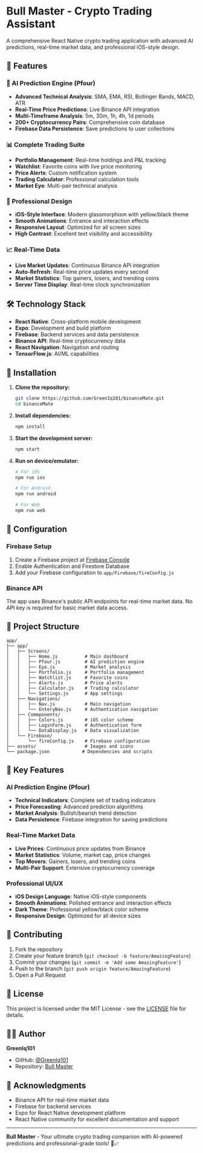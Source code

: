 # Bull Master - Crypto Trading Assistant

A comprehensive React Native crypto trading application with advanced AI predictions, real-time market data, and professional iOS-style design.

## 🚀 Features

### 🧠 AI Prediction Engine (Pfour)
- **Advanced Technical Analysis**: SMA, EMA, RSI, Bollinger Bands, MACD, ATR
- **Real-Time Price Predictions**: Live Binance API integration
- **Multi-Timeframe Analysis**: 5m, 30m, 1h, 4h, 1d periods
- **200+ Cryptocurrency Pairs**: Comprehensive coin database
- **Firebase Data Persistence**: Save predictions to user collections

### 📊 Complete Trading Suite
- **Portfolio Management**: Real-time holdings and P&L tracking
- **Watchlist**: Favorite coins with live price monitoring
- **Price Alerts**: Custom notification system
- **Trading Calculator**: Professional calculation tools
- **Market Eye**: Multi-pair technical analysis

### 🎨 Professional Design
- **iOS-Style Interface**: Modern glassmorphism with yellow/black theme
- **Smooth Animations**: Entrance and interaction effects
- **Responsive Layout**: Optimized for all screen sizes
- **High Contrast**: Excellent text visibility and accessibility

### 📈 Real-Time Data
- **Live Market Updates**: Continuous Binance API integration
- **Auto-Refresh**: Real-time price updates every second
- **Market Statistics**: Top gainers, losers, and trending coins
- **Server Time Display**: Real-time clock synchronization

## 🛠️ Technology Stack

- **React Native**: Cross-platform mobile development
- **Expo**: Development and build platform
- **Firebase**: Backend services and data persistence
- **Binance API**: Real-time cryptocurrency data
- **React Navigation**: Navigation and routing
- **TensorFlow.js**: AI/ML capabilities

## 📱 Installation

1. **Clone the repository:**
   ```bash
   git clone https://github.com/GreenIq101/binanceMate.git
   cd binanceMate
   ```

2. **Install dependencies:**
   ```bash
   npm install
   ```

3. **Start the development server:**
   ```bash
   npm start
   ```

4. **Run on device/emulator:**
   ```bash
   # For iOS
   npm run ios

   # For Android
   npm run android

   # For Web
   npm run web
   ```

## 🔧 Configuration

### Firebase Setup
1. Create a Firebase project at [Firebase Console](https://console.firebase.google.com/)
2. Enable Authentication and Firestore Database
3. Add your Firebase configuration to `app/Firebase/fireConfig.js`

### Binance API
The app uses Binance's public API endpoints for real-time market data. No API key is required for basic market data access.

## 📁 Project Structure

```
app/
├── app/
│   ├── Screens/
│   │   ├── Home.js          # Main dashboard
│   │   ├── Pfour.js         # AI prediction engine
│   │   ├── Eye.js           # Market analysis
│   │   ├── Portfolio.js     # Portfolio management
│   │   ├── Watchlist.js     # Favorite coins
│   │   ├── Alerts.js        # Price alerts
│   │   ├── Calculator.js    # Trading calculator
│   │   └── Settings.js      # App settings
│   ├── Navigations/
│   │   ├── Nav.js           # Main navigation
│   │   └── EnteryNav.js     # Authentication navigation
│   ├── Commponents/
│   │   ├── Colors.js        # iOS color scheme
│   │   ├── LoginForm.js     # Authentication form
│   │   └── DataDisplay.js   # Data visualization
│   └── Firebase/
│       └── fireConfig.js    # Firebase configuration
├── assets/                  # Images and icons
└── package.json            # Dependencies and scripts
```

## 🎯 Key Features

### AI Prediction Engine (Pfour)
- **Technical Indicators**: Complete set of trading indicators
- **Price Forecasting**: Advanced prediction algorithms
- **Market Analysis**: Bullish/bearish trend detection
- **Data Persistence**: Firebase integration for saving predictions

### Real-Time Market Data
- **Live Prices**: Continuous price updates from Binance
- **Market Statistics**: Volume, market cap, price changes
- **Top Movers**: Gainers, losers, and trending coins
- **Multi-Pair Support**: Extensive cryptocurrency coverage

### Professional UI/UX
- **iOS Design Language**: Native iOS-style components
- **Smooth Animations**: Polished entrance and interaction effects
- **Dark Theme**: Professional yellow/black color scheme
- **Responsive Design**: Optimized for all device sizes

## 🤝 Contributing

1. Fork the repository
2. Create your feature branch (`git checkout -b feature/AmazingFeature`)
3. Commit your changes (`git commit -m 'Add some AmazingFeature'`)
4. Push to the branch (`git push origin feature/AmazingFeature`)
5. Open a Pull Request

## 📄 License

This project is licensed under the MIT License - see the [LICENSE](LICENSE) file for details.

## 👨‍💻 Author

**GreenIq101**
- GitHub: [@GreenIq101](https://github.com/GreenIq101)
- Repository: [Bull Master](https://github.com/GreenIq101/binanceMate)

## 🙏 Acknowledgments

- Binance API for real-time market data
- Firebase for backend services
- Expo for React Native development platform
- React Native community for excellent documentation and support

---

**Bull Master** - Your ultimate crypto trading companion with AI-powered predictions and professional-grade tools! 🚀📈